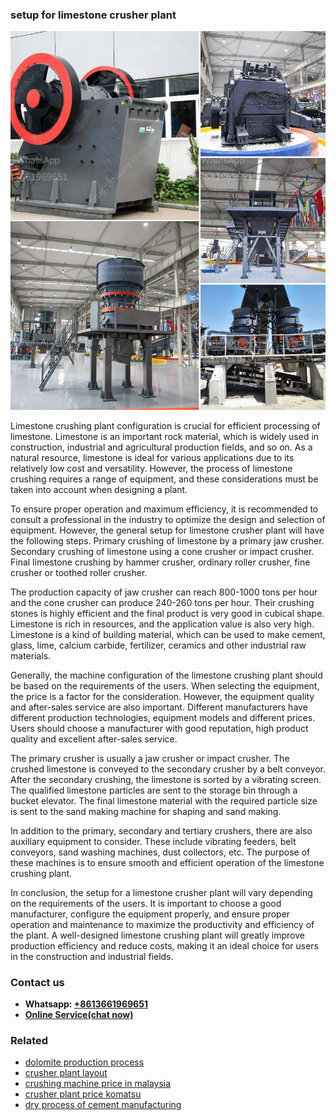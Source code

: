 <h3>setup for limestone crusher plant</h3><img src='1706773645.jpg' alt=''><p>Limestone crushing plant configuration is crucial for efficient processing of limestone. Limestone is an important rock material, which is widely used in construction, industrial and agricultural production fields, and so on. As a natural resource, limestone is ideal for various applications due to its relatively low cost and versatility. However, the process of limestone crushing requires a range of equipment, and these considerations must be taken into account when designing a plant.</p><p>To ensure proper operation and maximum efficiency, it is recommended to consult a professional in the industry to optimize the design and selection of equipment. However, the general setup for limestone crusher plant will have the following steps. Primary crushing of limestone by a primary jaw crusher. Secondary crushing of limestone using a cone crusher or impact crusher. Final limestone crushing by hammer crusher, ordinary roller crusher, fine crusher or toothed roller crusher.</p><p>The production capacity of jaw crusher can reach 800-1000 tons per hour and the cone crusher can produce 240-260 tons per hour. Their crushing stones is highly efficient and the final product is very good in cubical shape. Limestone is rich in resources, and the application value is also very high. Limestone is a kind of building material, which can be used to make cement, glass, lime, calcium carbide, fertilizer, ceramics and other industrial raw materials.</p><p>Generally, the machine configuration of the limestone crushing plant should be based on the requirements of the users. When selecting the equipment, the price is a factor for the consideration. However, the equipment quality and after-sales service are also important. Different manufacturers have different production technologies, equipment models and different prices. Users should choose a manufacturer with good reputation, high product quality and excellent after-sales service.</p><p>The primary crusher is usually a jaw crusher or impact crusher. The crushed limestone is conveyed to the secondary crusher by a belt conveyor. After the secondary crushing, the limestone is sorted by a vibrating screen. The qualified limestone particles are sent to the storage bin through a bucket elevator. The final limestone material with the required particle size is sent to the sand making machine for shaping and sand making.</p><p>In addition to the primary, secondary and tertiary crushers, there are also auxiliary equipment to consider. These include vibrating feeders, belt conveyors, sand washing machines, dust collectors, etc. The purpose of these machines is to ensure smooth and efficient operation of the limestone crushing plant.</p><p>In conclusion, the setup for a limestone crusher plant will vary depending on the requirements of the users. It is important to choose a good manufacturer, configure the equipment properly, and ensure proper operation and maintenance to maximize the productivity and efficiency of the plant. A well-designed limestone crushing plant will greatly improve production efficiency and reduce costs, making it an ideal choice for users in the construction and industrial fields.</p><h3>Contact us</h3><ul><li><strong>Whatsapp:&nbsp;<a href="https://wa.me/8613661969651">+8613661969651</a></strong></li><li><a href="https://swt.shibang-china.com/?git&amp;zhl&amp;setup for limestone crusher plant"><strong>Online Service(chat now)</strong></a></li></ul><h3>Related</h3><ul><li><a href='dolomite production process.md'>dolomite production process</a></li><li><a href='crusher plant layout.md'>crusher plant layout</a></li><li><a href='crushing machine price in malaysia.md'>crushing machine price in malaysia</a></li><li><a href='crusher plant price komatsu.md'>crusher plant price komatsu</a></li><li><a href='dry process of cement manufacturing.md'>dry process of cement manufacturing</a></li></ul>